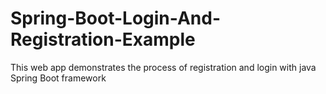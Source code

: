 # Spring-Boot-Login-And-Registration-Example

This web app demonstrates the process of registration and login with java Spring Boot framework
